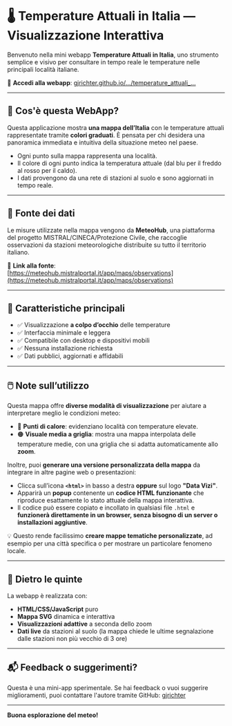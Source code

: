 # 🌡️ Temperature Attuali in Italia — Visualizzazione Interattiva

Benvenuto nella mini webapp **Temperature Attuali in Italia**, uno strumento semplice e visivo per consultare in tempo reale le temperature nelle principali località italiane.

🔗 **Accedi alla webapp**: [gjrichter.github.io/.../temperature_attuali_...](https://gjrichter.github.io/pages/DataVizi/MeteoItalia/temperature_attuali_colors_claude.html)

---

## 📌 Cos'è questa WebApp?

Questa applicazione mostra **una mappa dell’Italia** con le temperature attuali rappresentate tramite **colori graduati**. È pensata per chi desidera una panoramica immediata e intuitiva della situazione meteo nel paese.

- Ogni punto sulla mappa rappresenta una località.
- Il colore di ogni punto indica la temperatura attuale (dal blu per il freddo al rosso per il caldo).
- I dati provengono da una rete di stazioni al suolo e sono aggiornati in tempo reale.

---

## 🧮 Fonte dei dati

Le misure utilizzate nella mappa vengono da **MeteoHub**, una piattaforma del progetto MISTRAL/CINECA/Protezione Civile, che raccoglie osservazioni da stazioni meteorologiche distribuite su tutto il territorio italiano.

📍 **Link alla fonte**:  
[https://meteohub.mistralportal.it/app/maps/observations](https://meteohub.mistralportal.it/app/maps/observations)

---

## 🧰 Caratteristiche principali

- ✅ Visualizzazione **a colpo d’occhio** delle temperature
- ✅ Interfaccia minimale e leggera
- ✅ Compatibile con desktop e dispositivi mobili
- ✅ Nessuna installazione richiesta
- ✅ Dati pubblici, aggiornati e affidabili

---

## 🖱️ Note sull’utilizzo

Questa mappa offre **diverse modalità di visualizzazione** per aiutare a interpretare meglio le condizioni meteo:

- 🔴 **Punti di calore**: evidenziano località con temperature elevate.
- 🟠 **Visuale media a griglia**: mostra una mappa interpolata delle temperature medie, con una griglia che si adatta automaticamente allo **zoom**.

Inoltre, puoi **generare una versione personalizzata della mappa** da integrare in altre pagine web o presentazioni:

- Clicca sull’icona **`<html>`** in basso a destra **oppure** sul logo **"Data Vizi"**.
- Apparirà un **popup** contenente un **codice HTML funzionante** che riproduce esattamente lo stato attuale della mappa interattiva.
- Il codice può essere copiato e incollato in qualsiasi file `.html` e **funzionerà direttamente in un browser, senza bisogno di un server o installazioni aggiuntive**.

💡 Questo rende facilissimo **creare mappe tematiche personalizzate**, ad esempio per una città specifica o per mostrare un particolare fenomeno locale.

---

## 🧠 Dietro le quinte

La webapp è realizzata con:

- **HTML/CSS/JavaScript** puro
- **Mappa SVG** dinamica e interattiva
- **Visualizzazioni adattive** a seconda dello zoom
- **Dati live** da stazioni al suolo (la mappa chiede le ultime segnalazione dalle stazioni non più vecchio di 3 ore)

---

## 📬 Feedback o suggerimenti?

Questa è una mini-app sperimentale. Se hai feedback o vuoi suggerire miglioramenti, puoi contattare l'autore tramite GitHub: [gjrichter](https://github.com/gjrichter)

---

**Buona esplorazione del meteo!**